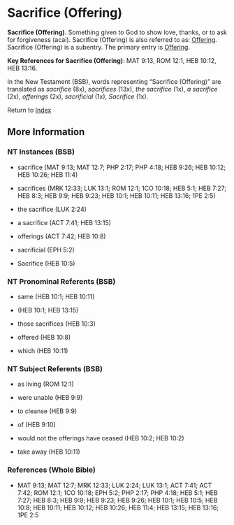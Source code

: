 # Sacrifice (Offering)
**Sacrifice (Offering)**. 
Something given to God to show love, thanks, or to ask for forgiveness (acai). 
Sacrifice (Offering) is also referred to as: 
[Offering](Offering.md). 
Sacrifice (Offering) is a subentry. The primary entry is 
[Offering](Offering.md). 


**Key References for Sacrifice (Offering)**: 
MAT 9:13, ROM 12:1, HEB 10:12, HEB 13:16. 




In the New Testament (BSB), words representing “Sacrifice (Offering)” are translated as 
*sacrifice* (8x), *sacrifices* (13x), *the sacrifice* (1x), *a sacrifice* (2x), *offerings* (2x), *sacrificial* (1x), *Sacrifice* (1x). 


Return to [Index](00-Index.md)

## More Information

### NT Instances (BSB)

* sacrifice (MAT 9:13; MAT 12:7; PHP 2:17; PHP 4:18; HEB 9:26; HEB 10:12; HEB 10:26; HEB 11:4)

* sacrifices (MRK 12:33; LUK 13:1; ROM 12:1; 1CO 10:18; HEB 5:1; HEB 7:27; HEB 8:3; HEB 9:9; HEB 9:23; HEB 10:1; HEB 10:11; HEB 13:16; 1PE 2:5)

* the sacrifice (LUK 2:24)

* a sacrifice (ACT 7:41; HEB 13:15)

* offerings (ACT 7:42; HEB 10:8)

* sacrificial (EPH 5:2)

* Sacrifice (HEB 10:5)



### NT Pronominal Referents (BSB)

* same (HEB 10:1; HEB 10:11)

*  (HEB 10:1; HEB 13:15)

* those sacrifices (HEB 10:3)

* offered (HEB 10:8)

* which (HEB 10:11)



### NT Subject Referents (BSB)

* as living (ROM 12:1)

* were unable (HEB 9:9)

* to cleanse (HEB 9:9)

* of (HEB 9:10)

* would not the offerings have ceased (HEB 10:2; HEB 10:2)

* take away (HEB 10:11)



### References (Whole Bible)

* MAT 9:13; MAT 12:7; MRK 12:33; LUK 2:24; LUK 13:1; ACT 7:41; ACT 7:42; ROM 12:1; 1CO 10:18; EPH 5:2; PHP 2:17; PHP 4:18; HEB 5:1; HEB 7:27; HEB 8:3; HEB 9:9; HEB 9:23; HEB 9:26; HEB 10:1; HEB 10:5; HEB 10:8; HEB 10:11; HEB 10:12; HEB 10:26; HEB 11:4; HEB 13:15; HEB 13:16; 1PE 2:5



